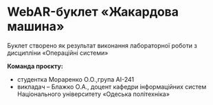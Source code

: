 # WebAR-буклет «Жакардова машина»
Буклет створено як результат виконання лабораторної роботи з дисципліни «Операційні системи»

**Команда проєкту:**
- студентка Мораренко О.О.,група AI-241
- викладач – Блажко О.А., доцент кафедри інформаційних систем Національного університету «Одеська політехніка»
